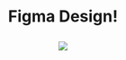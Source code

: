 <h1 align="center">Figma Design!</hi> <br>
<p align="center"><img src="https://iili.io/H1wqLVR.png"></p>
